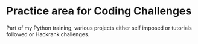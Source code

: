 # Practice area for Coding Challenges

Part of my Python training, various projects either self imposed or tutorials followed or Hackrank challenges.
